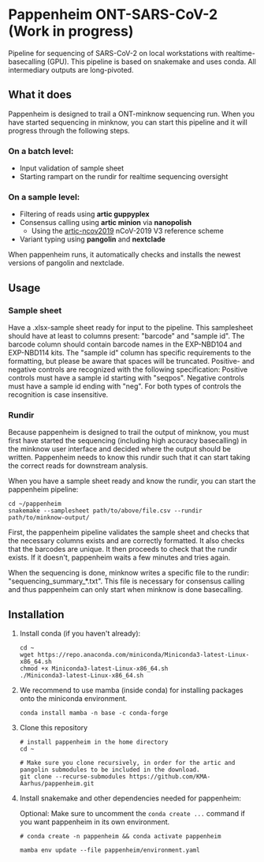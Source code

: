 # Pappenheim ONT-SARS-CoV-2 (Work in progress)

Pipeline for sequencing of SARS-CoV-2 on local workstations with realtime-basecalling (GPU). This pipeline is based on snakemake and uses conda. All intermediary outputs are long-pivoted.


## What it does

Pappenheim is designed to trail a ONT-minknow sequencing run. When you have started sequencing in minknow, you can start this pipeline and it will progress through the following steps.

### On a batch level:
* Input validation of sample sheet
* Starting rampart on the rundir for realtime sequencing oversight

### On a sample level:
* Filtering of reads using **artic guppyplex**
* Consensus calling using **artic minion** via **nanopolish**
   * Using the [artic-ncov2019](https://github.com/artic-network/artic-ncov2019) nCoV-2019 V3 reference scheme
* Variant typing using **pangolin** and **nextclade**


When pappenheim runs, it automatically checks and installs the newest versions of pangolin and nextclade.



## Usage

### Sample sheet
Have a  .xlsx-sample sheet ready for input to the pipeline. This samplesheet should have at least to columns present: "barcode" and "sample id". The barcode column should contain barcode names in the EXP-NBD104 and EXP-NBD114 kits. The "sample id" column has specific requirements to the formatting, but please be aware that spaces will be truncated. Positive- and negative controls are recognized with the following specification: Positive controls must have a sample id starting with "seqpos". Negative controls must have a sample id ending with "neg". For both types of controls the recognition is case insensitive. 

### Rundir 
Because pappenheim is designed to trail the output of minknow, you must first have started the sequencing (including high accuracy basecalling) in the minknow user interface and decided where the output should be written. Pappenheim needs to know this rundir such that it can start taking the correct reads for downstream analysis.


When you have a sample sheet ready and know the rundir, you can start the pappenheim pipeline:

```
cd ~/pappenheim
snakemake --samplesheet path/to/above/file.csv --rundir path/to/minknow-output/
```

First, the pappenheim pipeline validates the sample sheet and checks that the necessary columns exists and are correctly formatted. It also checks that the barcodes are unique. It then proceeds to check that the rundir exists. If it doesn't, pappenheim waits a few minutes and tries again.

When the sequencing is done, minknow writes a specific file to the rundir: "sequencing_summary_\*.txt". This file is necessary for consensus calling and thus pappenheim can only start when minknow is done basecalling.



## Installation 


1. Install conda (if you haven't already):

    ```
    cd ~
    wget https://repo.anaconda.com/miniconda/Miniconda3-latest-Linux-x86_64.sh
    chmod +x Miniconda3-latest-Linux-x86_64.sh
    ./Miniconda3-latest-Linux-x86_64.sh
    ```
    
2. We recommend to use mamba (inside conda) for installing packages onto the miniconda environment.

   ```
   conda install mamba -n base -c conda-forge
   ```

3. Clone this repository
    ```
    # install pappenheim in the home directory
    cd ~
    
    # Make sure you clone recursively, in order for the artic and pangolin submodules to be included in the download.
    git clone --recurse-submodules https://github.com/KMA-Aarhus/pappenheim.git 
    ```
    
4. Install snakemake and other dependencies needed for pappenheim:

    Optional: Make sure to uncomment the `conda create ...` command if you want pappenheim in its own environment.

    ```    
    # conda create -n pappenheim && conda activate pappenheim    
    
    mamba env update --file pappenheim/environment.yaml 
    ```



